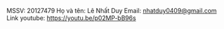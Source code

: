 MSSV: 20127479 
Họ và tên: Lê Nhất Duy
Email: nhatduy0409@gmail.com
Link youtube: https://youtu.be/p02MP-bB96s
